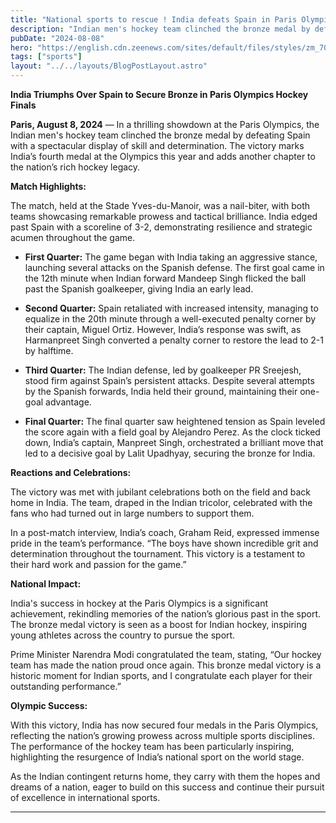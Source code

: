```yaml
---
title: "National sports to rescue ! India defeats Spain in Paris Olympics Hockey Finals to win Bronze medal"
description: "Indian men's hockey team clinched the bronze medal by defeating Spain with a spectacular display of skill and determination."
pubDate: "2024-08-08"
hero: "https://english.cdn.zeenews.com/sites/default/files/styles/zm_700x400/public/2024/08/08/1464210-vh-5.jpg?im=Resize=(1280,720)"
tags: ["sports"]
layout: "../../layouts/BlogPostLayout.astro"
---
```

**India Triumphs Over Spain to Secure Bronze in Paris Olympics Hockey Finals**

**Paris, August 8, 2024** — In a thrilling showdown at the Paris Olympics, the Indian men's hockey team clinched the bronze medal by defeating Spain with a spectacular display of skill and determination. The victory marks India’s fourth medal at the Olympics this year and adds another chapter to the nation’s rich hockey legacy.

**Match Highlights:**

The match, held at the Stade Yves-du-Manoir, was a nail-biter, with both teams showcasing remarkable prowess and tactical brilliance. India edged past Spain with a scoreline of 3-2, demonstrating resilience and strategic acumen throughout the game.

- **First Quarter:** The game began with India taking an aggressive stance, launching several attacks on the Spanish defense. The first goal came in the 12th minute when Indian forward Mandeep Singh flicked the ball past the Spanish goalkeeper, giving India an early lead.

- **Second Quarter:** Spain retaliated with increased intensity, managing to equalize in the 20th minute through a well-executed penalty corner by their captain, Miguel Ortiz. However, India’s response was swift, as Harmanpreet Singh converted a penalty corner to restore the lead to 2-1 by halftime.

- **Third Quarter:** The Indian defense, led by goalkeeper PR Sreejesh, stood firm against Spain’s persistent attacks. Despite several attempts by the Spanish forwards, India held their ground, maintaining their one-goal advantage.

- **Final Quarter:** The final quarter saw heightened tension as Spain leveled the score again with a field goal by Alejandro Perez. As the clock ticked down, India’s captain, Manpreet Singh, orchestrated a brilliant move that led to a decisive goal by Lalit Upadhyay, securing the bronze for India.

**Reactions and Celebrations:**

The victory was met with jubilant celebrations both on the field and back home in India. The team, draped in the Indian tricolor, celebrated with the fans who had turned out in large numbers to support them.

In a post-match interview, India’s coach, Graham Reid, expressed immense pride in the team’s performance. “The boys have shown incredible grit and determination throughout the tournament. This victory is a testament to their hard work and passion for the game.”

**National Impact:**

India's success in hockey at the Paris Olympics is a significant achievement, rekindling memories of the nation’s glorious past in the sport. The bronze medal victory is seen as a boost for Indian hockey, inspiring young athletes across the country to pursue the sport.

Prime Minister Narendra Modi congratulated the team, stating, “Our hockey team has made the nation proud once again. This bronze medal victory is a historic moment for Indian sports, and I congratulate each player for their outstanding performance.”

**Olympic Success:**

With this victory, India has now secured four medals in the Paris Olympics, reflecting the nation’s growing prowess across multiple sports disciplines. The performance of the hockey team has been particularly inspiring, highlighting the resurgence of India’s national sport on the world stage.

As the Indian contingent returns home, they carry with them the hopes and dreams of a nation, eager to build on this success and continue their pursuit of excellence in international sports.

---